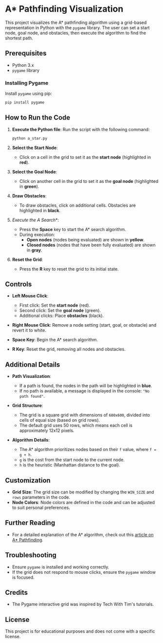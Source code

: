 
# A* Pathfinding Visualization

This project visualizes the A* pathfinding algorithm using a grid-based representation in Python with the `pygame` library. The user can set a start node, goal node, and obstacles, then execute the algorithm to find the shortest path.

## Prerequisites

- Python 3.x
- `pygame` library

### Installing Pygame

Install `pygame` using pip:
```bash
pip install pygame
```

## How to Run the Code

1. **Execute the Python file**: Run the script with the following command:
   ```bash
   python a_star.py
   ```

2. **Select the Start Node**:
   - Click on a cell in the grid to set it as the **start node** (highlighted in **red**).

3. **Select the Goal Node**:
   - Click on another cell in the grid to set it as the **goal node** (highlighted in **green**).

4. **Draw Obstacles**:
   - To draw obstacles, click on additional cells. Obstacles are highlighted in **black**.

5. **Execute the A* Search**:
   - Press the **Space** key to start the A* search algorithm.
   - During execution:
     - **Open nodes** (nodes being evaluated) are shown in **yellow**.
     - **Closed nodes** (nodes that have been fully evaluated) are shown in **gray**.

6. **Reset the Grid**:
   - Press the **R** key to reset the grid to its initial state.

## Controls

- **Left Mouse Click**:
  - First click: Set the **start node** (red).
  - Second click: Set the **goal node** (green).
  - Additional clicks: Place **obstacles** (black).

- **Right Mouse Click**: Remove a node setting (start, goal, or obstacle) and revert it to white.

- **Space Key**: Begin the A* search algorithm.

- **R Key**: Reset the grid, removing all nodes and obstacles.

## Additional Details

- **Path Visualization**: 
  - If a path is found, the nodes in the path will be highlighted in **blue**.
  - If no path is available, a message is displayed in the console: `"No path found"`.

- **Grid Structure**: 
  - The grid is a square grid with dimensions of `600x600`, divided into cells of equal size (based on grid rows). 
  - The default grid uses 50 rows, which means each cell is approximately 12x12 pixels.

- **Algorithm Details**:
  - The A* algorithm prioritizes nodes based on their `f` value, where `f = g + h`.
  - `g` is the cost from the start node to the current node.
  - `h` is the heuristic (Manhattan distance to the goal).

## Customization

- **Grid Size**: The grid size can be modified by changing the `WIN_SIZE` and `rows` parameters in the code.
- **Node Colors**: Node colors are defined in the code and can be adjusted to suit personal preferences.

## Further Reading
- For a detailed explanation of the A* algorithm, check out this [article on A* Pathfinding](https://medium.com/@arunbhaarathi/a-a-star-search-algorithm-c4eb77634c3a).

## Troubleshooting

- Ensure `pygame` is installed and working correctly.
- If the grid does not respond to mouse clicks, ensure the `pygame` window is focused.

## Credits
- The Pygame interactive grid was inspired by Tech With Tim's tutorials.

## License

This project is for educational purposes and does not come with a specific license. 


